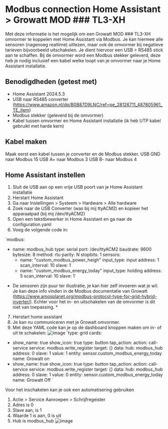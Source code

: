 # Modbus connection Home Assistant > Growatt MOD ### TL3-XH
Met deze informatie is het mogelijk om een Growatt MOD ### TL3-XH omvormer te koppelen met Home Assistant via Modbus. Je kan hiermee alle sensoren (nagenoeg realtime) uitlezen, maar ook de omvormer bij negatieve tarieven bijvoorbeeld uitschakelen. Je dient hiervoor een USB > RS485 stick aan te schaffen. Bij de omvormer word een Modbus stekker geleverd, deze heb je nodig inclusief een kabel welke loopt van je omvormer naar je Home Assistant installatie.

## Benodigdheden (getest met)
- Home Assistant 2024.5.3
- USB naar RS485 converter (https://www.amazon.nl/dp/B0B87D9LNC/ref=pe_28126711_487805961_TE_item)
- Modbus stekker (geleverd bij de omvormer)
- Kabel tussen omvormer en Home Assistant installatie (ik heb UTP kabel gebruikt met harde kern)

## Kabel maken
Maak eerst een kabel tussen je converter en de Modbus stekker.
USB GND naar Modbus 15
USB A+ naar Modbus 3
USB B- naar Modbus 4

## Home Assistant instellen
1. Sluit de USB aan op een vrije USB poort van je Home Assistant installatie
2. Herstart Home Assistant
3. Ga naar Instellingen >  Systeem > Hardware > Alle hardware
4. Zoek naar de USB Converter (was bij mij ttyACM2) en kopieer het apparaatpad (bij mij /dev/ttyACM2)
5. Open een tekstbewerker in Home Assistant en ga naar de configuration.yaml
6. Voeg de volgende code in:

`modbus:
  - name: modbus_hub
    type: serial
    port: /dev/ttyACM2
    baudrate: 9600
    bytesize: 8
    method: rtu
    parity: N
    stopbits: 1
    sensors:
      - name: "custom_modbus_power_heigh"
        input_type: input
        address: 1
        scan_interval: 10
        slave: 1
      - name: "custom_modbus_energy_today"
        input_type: holding
        address: 5
        scan_interval: 10
        slave: 1`

* De sensoren zijn puur ter illustratie, je kan hier zelf invoeren wat je wil. Je kan deze info vinden in de Modbus documentatie van Growatt (https://www.amosplanet.org/modbus-protocol-type-for-grid-hybrid-inverter/). Echter voor het in- en uitschakelen van de omvormer is dit niet van toepassing. *

7. Herstart home assistant
8. Je kan nu communiceren met je Growatt omvormer.
9. Met deze YAML code kan je op de dashboard knoppen maken om in- of uit te schakelen:
![image](https://github.com/martijntenpas/growatt-tl3-xh/assets/84871327/2e324d04-f251-4f96-9671-097643c4989f)
`type: grid
cards:
  - show_name: true
    show_icon: true
    type: button
    tap_action:
      action: call-service
      service: modbus.write_register
      target: {}
      data:
        hub: modbus_hub
        address: 0
        slave: 1
        value: 1
    entity: sensor.custom_modbus_energy_today
    name: Growatt on
  - show_name: true
    show_icon: true
    type: button
    tap_action:
      action: call-service
      service: modbus.write_register
      target: {}
      data:
        hub: modbus_hub
        address: 0
        slave: 1
        value: 0
    entity: sensor.custom_modbus_energy_today
    name: Growatt Off
`

Voor het inschakelen kan je ook een automatisering gebruiken
1. Actie > Service Aanroepen > Schrijfregeister
2. Adres is 0
3. Slave aan, is 1
4. Waarde 1 is aan, 0 is uit
5. Hub is modbus_hub
![image](https://github.com/martijntenpas/growatt-tl3-xh/assets/84871327/46dbf34d-0dc3-4ae0-98ee-ccb7139d5b87)


